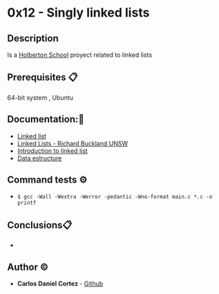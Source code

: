 # 0x12 - Singly linked lists

## Description

 Is a [Holberton School](https://www.holbertonschool.com/)  proyect related to linked lists

## Prerequisites 📋

 64-bit system , Ubuntu 

## Documentation::mag_right:
 - [Linked list](https://intranet.hbtn.io/rltoken/2WOe5XO84Puxd4Y1FUJwVQ) 
 - [Linked Lists - Richard Buckland UNSW](https://youtu.be/udapt4FGY20) 
 - [Introduction to linked list](https://youtu.be/NobHlGUjV3g) 
 - [Data estructure](https://intranet.hbtn.io/rltoken/gb2LD9B9peFEyJ6JKuP6UA) 

## Command tests ⚙️
 - `$ gcc -Wall -Wextra -Werror -pedantic -Wno-format main.c *.c -o printf `

## Conclusions📋
 - 

## Author :copyright:

 * **Carlos Daniel Cortez** - [Github](https://github.com/kael1706)
